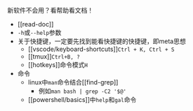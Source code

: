 新软件不会用？看帮助看文档！
- [[read-doc]]
- `-h`或`--help`参数
- 关于快捷键，一定要先找到能看快捷键的快捷键，即meta思想
  - [[vscode/keyboard-shortcuts]]`Ctrl + K, Ctrl + S`
  - [[tmux]]`Ctrl+B, ?`
  - [[hotkeys]]命令模式`H`
- 命令
  - linux中`man`命令结合[[find-grep]]
    - 例如`man bash | grep -C2 '$@'`
  - [[powershell/basics]]中`help`和`gal`命令